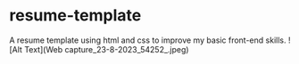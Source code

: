# resume-template
A resume template using html and css to improve my basic front-end skills.
![Alt Text](Web capture_23-8-2023_54252_.jpeg)
